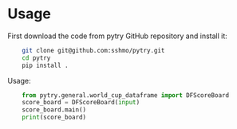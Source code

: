 # Usage

First download the code from pytry GitHub repository and install it:

``` sh
    git clone git@github.com:sshmo/pytry.git
    cd pytry
    pip install .
```

Usage:

``` python
    from pytry.general.world_cup_dataframe import DFScoreBoard
    score_board = DFScoreBoard(input)
    score_board.main()
    print(score_board)
```
